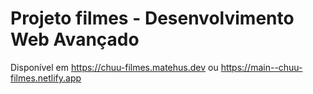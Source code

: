 # Projeto filmes - Desenvolvimento Web Avançado

Disponível em https://chuu-filmes.matehus.dev ou https://main--chuu-filmes.netlify.app